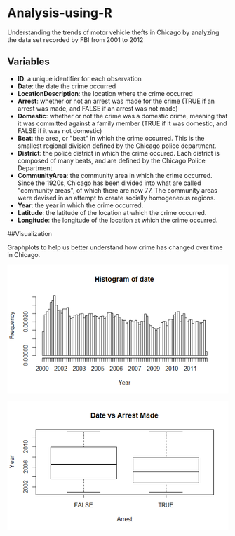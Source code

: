 # Analysis-using-R

Understanding the trends of motor vehicle thefts in Chicago by analyzing the data set recorded by FBI from 2001 to 2012 

## Variables

* **ID**: a unique identifier for each observation
* **Date**: the date the crime occurred
* **LocationDescription**: the location where the crime occurred
* **Arrest**: whether or not an arrest was made for the crime (TRUE if an arrest was made, and FALSE if an arrest was not made)
* **Domestic**: whether or not the crime was a domestic crime, meaning that it was committed against a family member (TRUE if it was domestic, and FALSE if it was not domestic)
* **Beat**: the area, or "beat" in which the crime occurred. This is the smallest regional division defined by the Chicago police department.
* **District**: the police district in which the crime occured. Each district is composed of many beats, and are defined by the Chicago Police Department.
* **CommunityArea**: the community area in which the crime occurred. Since the 1920s, Chicago has been divided into what are called "community areas", of which there are now 77. The community areas were devised in an attempt to create socially homogeneous regions.
* **Year**: the year in which the crime occurred.
* **Latitude**: the latitude of the location at which the crime occurred.
* **Longitude**: the longitude of the location at which the crime occurred.

##Visualization

Graphplots to help us better understand how crime has changed over time in Chicago.


![alt text](https://github.com/Nazgul698/Analysis-using-R/blob/master/Rplot01.png?raw=true "Logo Title Text 1")

![alt text](https://github.com/Nazgul698/Analysis-using-R/blob/master/Rplot02.png?raw=true "Logo Title Text 1")
